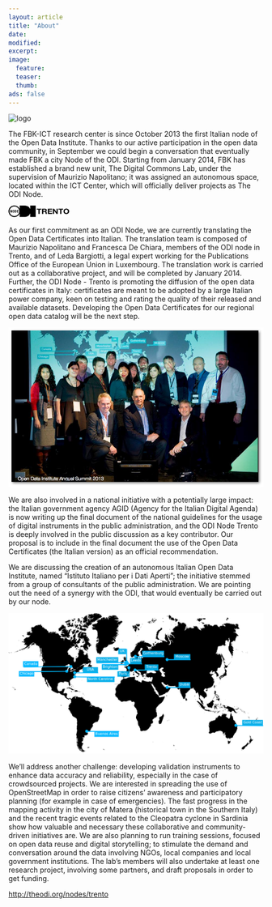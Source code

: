 ```yaml
---
layout: article
title: "About"
date: 
modified:
excerpt:
image:
  feature:
  teaser:
  thumb:
ads: false
---
```

![logo](../logo_fbk_black_120.png)

The FBK-ICT research center is since October 2013 the first Italian node of the Open Data Institute. Thanks to our active participation in the open data community, in September we could begin a conversation that eventually made FBK a city Node of the ODI. Starting from January 2014, FBK has established a brand new unit, The Digital Commons Lab, under the supervision of Maurizio Napolitano; it was assigned an autonomous space, located within the ICT Center, which will officially deliver projects as The ODI Node.

![logo](../images/logo.png)

As our first commitment as an ODI Node, we are currently translating the Open Data Certificates into Italian. The translation team is composed of Maurizio Napolitano and Francesca De Chiara, members of the ODI node in Trento, and of Leda Bargiotti, a legal expert working for the Publications Office of the European Union in Luxembourg. The translation work is carried out as a collaborative project, and will be completed by January 2014. Further, the ODI Node - Trento is promoting the diffusion of the open data certificates in Italy: certificates are meant to be adopted by a large Italian power company, keen on testing and rating the quality of their released and available datasets. Developing the Open Data Certificates for our regional open data catalog will be the next step.

![logo](../images/odi_network.png)

We are also involved in a national initiative with a potentially large impact: the Italian government agency AGID (Agency for the Italian Digital Agenda) is now writing up the final document of the national guidelines for the usage of digital instruments in the public administration, and the ODI Node Trento is deeply involved in the public discussion as a key contributor. Our proposal is to include in the final document the use of the Open Data Certificates (the Italian version) as an official recommendation.

We are discussing the creation of an autonomous Italian Open Data Institute, named “Istituto Italiano per i Dati Aperti”; the initiative stemmed from a group of consultants of the public administration. We are pointing out the need of a synergy with the ODI, that would eventually be carried out by our node.

![logo](../images/nodes-map.png)

We’ll address another challenge: developing validation instruments to enhance data accuracy and reliability, especially in the case of crowdsourced projects. We are interested in spreading the use of OpenStreetMap in order to raise citizens’ awareness and participatory planning (for example in case of emergencies). The fast progress in the mapping activity in the city of Matera (historical town in the Southern Italy) and the recent tragic events related to the Cleopatra cyclone in Sardinia show how valuable and necessary these collaborative and community-driven initiatives are. We are also planning to run training sessions, focused on open data reuse and digital storytelling; to stimulate the demand and conversation around the data involving NGOs, local companies and local government institutions. The lab’s members will also undertake at least one research project, involving some partners, and draft proposals in order to get funding.

http://theodi.org/nodes/trento 
